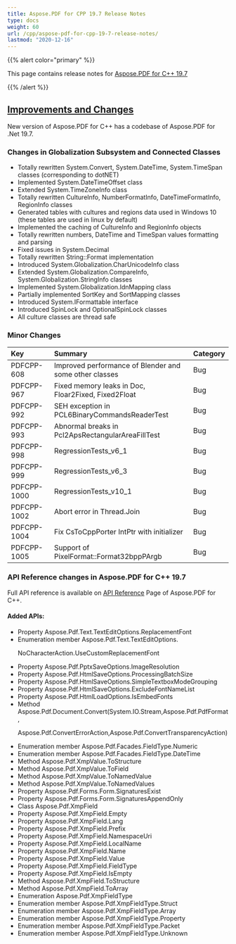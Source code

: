 ```yaml
---
title: Aspose.PDF for CPP 19.7 Release Notes
type: docs
weight: 60
url: /cpp/aspose-pdf-for-cpp-19-7-release-notes/
lastmod: "2020-12-16"
---
```


{{% alert color="primary" %}} 

This page contains release notes for [Aspose.PDF for C++ 19.7](https://www.nuget.org/packages/Aspose.PDF.CPP/19.7.0)

{{% /alert %}} 
## <ins>**Improvements and Changes**
New version of Aspose.PDF for C++ has a codebase of Aspose.PDF for .Net 19.7.
### **Changes in Globalization Subsystem and Connected Classes**
- Totally rewritten System.Convert, System.DateTime, System.TimeSpan classes (corresponding to dotNET)
- Implemented System.DateTimeOffset class
- Extended System.TimeZoneInfo class
- Totally rewritten CultureInfo, NumberFormatInfo, DateTimeFormatInfo, RegionInfo classes
- Generated tables with cultures and regions data used in Windows 10 (these tables are used in linux by default)
- Implemented the caching of CultureInfo and RegionInfo objects
- Totally rewritten numbers, DateTime and TimeSpan values formatting and parsing
- Fixed issues in System.Decimal
- Totally rewritten String::Format implementation
- Introduced System.Globalization.CharUnicodeInfo class
- Extended System.Globalization.CompareInfo, System.Globalization.StringInfo classes
- Implemented System.Globalization.IdnMapping class
- Partially implemented SortKey and SortMapping classes
- Introduced System.IFormattable interface
- Introduced SpinLock and OptionalSpinLock classes
- All culture classes are thread safe
### **Minor Changes**

|**Key**|**Summary**|**Category**|
| :- | :- | :- |
|PDFCPP-608|Improved performance of Blender and some other classes|Bug|
|PDFCPP-967|Fixed memory leaks in Doc, Floar2Fixed, Fixed2Float|Bug|
|PDFCPP-992|SEH exception in PCL6BinaryCommandsReaderTest|Bug|
|PDFCPP-993|Abnormal breaks in Pcl2ApsRectangularAreaFillTest|Bug|
|PDFCPP-998|RegressionTests_v6_1|Bug|
|PDFCPP-999|RegressionTests_v6_3|Bug|
|PDFCPP-1000|RegressionTests_v10_1|Bug|
|PDFCPP-1002|Abort error in Thread.Join|Bug|
|PDFCPP-1004|Fix CsToCppPorter IntPtr with initializer|Bug|
|PDFCPP-1005|Support of PixelFormat::Format32bppPArgb|Bug|
### **API Reference changes in Aspose.PDF for C++ 19.7**
Full API reference is available on [API Reference](https://apireference.aspose.com/cpp/pdf/) Page of Aspose.PDF for C++.
#### **Added APIs:**
- Property Aspose.Pdf.Text.TextEditOptions.ReplacementFont   
- Enumeration member Aspose.Pdf.Text.TextEditOptions.<p>NoCharacterAction.UseCustomReplacementFont      
- Property Aspose.Pdf.PptxSaveOptions.ImageResolution   
- Property Aspose.Pdf.HtmlSaveOptions.ProcessingBatchSize   
- Property Aspose.Pdf.HtmlSaveOptions.SimpleTextboxModeGrouping   
- Property Aspose.Pdf.HtmlSaveOptions.ExcludeFontNameList   
- Property Aspose.Pdf.HtmlLoadOptions.IsEmbedFonts   
- Method Aspose.Pdf.Document.Convert(System.IO.Stream,Aspose.Pdf.PdfFormat,<p>Aspose.Pdf.ConvertErrorAction,Aspose.Pdf.ConvertTransparencyAction)
- Enumeration member Aspose.Pdf.Facades.FieldType.Numeric   
- Enumeration member Aspose.Pdf.Facades.FieldType.DateTime   
- Method Aspose.Pdf.XmpValue.ToStructure   
- Method Aspose.Pdf.XmpValue.ToField   
- Method Aspose.Pdf.XmpValue.ToNamedValue   
- Method Aspose.Pdf.XmpValue.ToNamedValues   
- Property Aspose.Pdf.Forms.Form.SignaturesExist   
- Property Aspose.Pdf.Forms.Form.SignaturesAppendOnly   
- Class Aspose.Pdf.XmpField   
- Property Aspose.Pdf.XmpField.Empty   
- Property Aspose.Pdf.XmpField.Lang   
- Property Aspose.Pdf.XmpField.Prefix   
- Property Aspose.Pdf.XmpField.NamespaceUri   
- Property Aspose.Pdf.XmpField.LocalName   
- Property Aspose.Pdf.XmpField.Name   
- Property Aspose.Pdf.XmpField.Value   
- Property Aspose.Pdf.XmpField.FieldType   
- Property Aspose.Pdf.XmpField.IsEmpty   
- Method Aspose.Pdf.XmpField.ToStructure   
- Method Aspose.Pdf.XmpField.ToArray   
- Enumeration Aspose.Pdf.XmpFieldType   
- Enumeration member Aspose.Pdf.XmpFieldType.Struct   
- Enumeration member Aspose.Pdf.XmpFieldType.Array   
- Enumeration member Aspose.Pdf.XmpFieldType.Property   
- Enumeration member Aspose.Pdf.XmpFieldType.Packet   
- Enumeration member Aspose.Pdf.XmpFieldType.Unknown   
